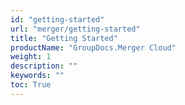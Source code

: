 ```yaml
---
id: "getting-started"
url: "merger/getting-started"
title: "Getting Started"
productName: "GroupDocs.Merger Cloud"
weight: 1
description: ""
keywords: ""
toc: True
---
```

